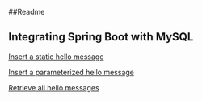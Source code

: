 
##Readme
## Integrating Spring Boot with MySQL
[Insert a static hello message](http://cs5200-spring2018-jin.us-east-2.elasticbeanstalk.com/api/hello/insert/)

[Insert a parameterized hello message](http://cs5200-spring2018-jin.us-east-2.elasticbeanstalk.com/api/hello/insert/Some%20parameterized%20message)

[Retrieve all hello messages](http://cs5200-spring2018-jin.us-east-2.elasticbeanstalk.com/api/hello/select/all)






